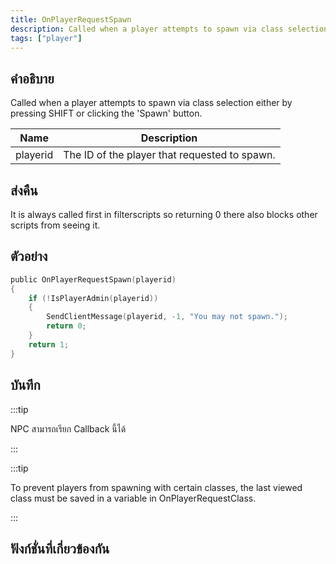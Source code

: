 ```yaml
---
title: OnPlayerRequestSpawn
description: Called when a player attempts to spawn via class selection either by pressing SHIFT or clicking the 'Spawn' button.
tags: ["player"]
---
```


## คำอธิบาย

Called when a player attempts to spawn via class selection either by pressing SHIFT or clicking the 'Spawn' button.

| Name     | Description                                   |
| -------- | --------------------------------------------- |
| playerid | The ID of the player that requested to spawn. |

## ส่งคืน

It is always called first in filterscripts so returning 0 there also blocks other scripts from seeing it.

## ตัวอย่าง

```c
public OnPlayerRequestSpawn(playerid)
{
    if (!IsPlayerAdmin(playerid))
    {
        SendClientMessage(playerid, -1, "You may not spawn.");
        return 0;
    }
    return 1;
}
```

## บันทึก

:::tip

NPC สามารถเรียก Callback นี้ได้

:::

:::tip

To prevent players from spawning with certain classes, the last viewed class must be saved in a variable in OnPlayerRequestClass.

:::

## ฟังก์ชั่นที่เกี่ยวข้องกัน
